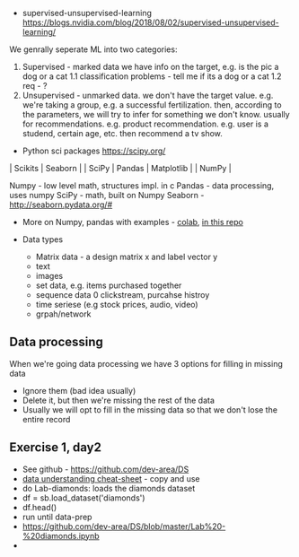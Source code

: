 
* supervised-unsupervised-learning
https://blogs.nvidia.com/blog/2018/08/02/supervised-unsupervised-learning/

We genrally seperate ML into two categories: 
1. Supervised - marked data
   we have info on the target, e.g. is the pic a dog or a cat
   1.1 classification problems - tell me if its a dog or a cat
   1.2 req - ?
2. Unsupervised - unmarked data. we don't have the target value. e.g. 
   we're taking a group, e.g. a successful fertilization. 
   then, according to the parameters, we will try to infer for something we don't know.
   usually for recommendations. e.g. product recommendation.
   e.g. user is a studend, certain age, etc. then recommend a tv show. 
   
   
   
* Python sci packages
https://scipy.org/


|    Scikits   |     Seaborn  |
| SciPy | Pandas | Matplotlib |
|            NumPy            |

Numpy - low level math, structures impl. in c
Pandas - data processing, uses numpy
SciPy - math, built on Numpy
Seaborn - http://seaborn.pydata.org/#

* More on Numpy, pandas with examples - [colab](https://colab.research.google.com/drive/1kr2RX0Ffz01JYhG6p7LS1AVduyxQe2qN?usp=sharing), [in this repo](https://github.com/royby-cyberark/ml-course/blob/main/ml_course_day2_sci_libs.ipynb)

* Data types
  * Matrix data - a design matrix x and label vector y
  * text
  * images
  * set data, e.g. items purchased together
  * sequence data 0 clickstream, purcahse histroy
  * time seriese (e.g stock prices, audio, video)
  * grpah/network
  
## Data processing
When we're going data processing we have 3 options for filling in missing data
  * Ignore them (bad idea usually)
  * Delete it, but then we're missing the rest of the data
  * Usually we will opt to fill in the missing data so that we don't lose the entire record
  
  
## Exercise 1, day2
* See github - https://github.com/dev-area/DS
* [data understanding cheat-sheet](https://github.com/dev-area/DS/blob/master/Data%20Understanding%20CS.ipynb) - copy and use
* do Lab-diamonds: loads the diamonds dataset
* df = sb.load_dataset('diamonds')
* df.head()
* run until data-prep
* https://github.com/dev-area/DS/blob/master/Lab%20-%20diamonds.ipynb
* 
